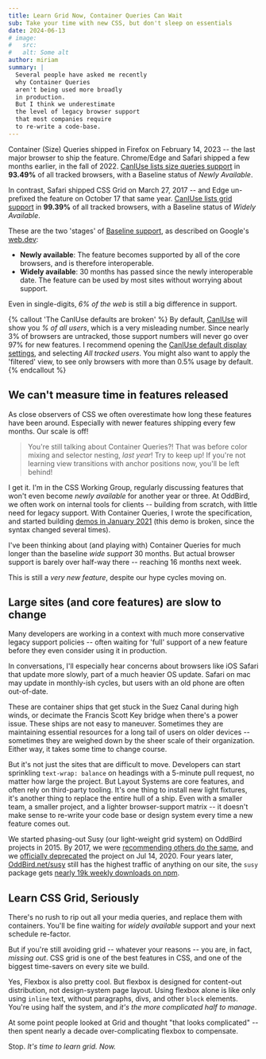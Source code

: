```yaml
---
title: Learn Grid Now, Container Queries Can Wait
sub: Take your time with new CSS, but don't sleep on essentials
date: 2024-06-13
# image:
#   src:
#   alt: Some alt
author: miriam
summary: |
  Several people have asked me recently
  why Container Queries
  aren't being used more broadly
  in production.
  But I think we underestimate
  the level of legacy browser support
  that most companies require
  to re-write a code-base.
---
```


Container (Size) Queries
shipped in Firefox on February 14, 2023 --
the last major browser to ship the feature.
Chrome/Edge and Safari shipped
a few months earlier,
in the fall of 2022.
[CanIUse lists size queries support](https://caniuse.com/css-container-queries)
in **93.49%** of all tracked browsers,
with a Baseline status of
_Newly Available_.

In contrast,
Safari shipped CSS Grid on March 27, 2017 --
and Edge un-prefixed the feature
on October 17 that same year.
[CanIUse lists grid support](https://caniuse.com/css-grid)
in **99.39%** of all tracked browsers,
with a Baseline status of
_Widely Available_.

These are the two 'stages'
of [Baseline support](https://web.dev/baseline/),
as described on Google's [web.dev](https://web.dev/):

- **Newly available**:
  The feature becomes supported
  by all of the core browsers,
  and is therefore interoperable.
- **Widely available**:
  30 months has passed
  since the newly interoperable date.
  The feature can be used by most sites
  without worrying about support.

Even in single-digits,
_6% of the web_
is still a big difference
in support.

{% callout 'The CanIUse defaults are broken' %}
  By default,
  [CanIUse](https://caniuse.com/) will show you
  _% of all users_,
  which is a very misleading number.
  Since nearly 3% of browsers are untracked,
  those support numbers will never go over 97% for new features.
  I recommend opening the
  [CanIUse default display settings](https://caniuse.com/ciu/settings#display),
  and selecting _All tracked users_.
  You might also want to apply the 'filtered' view,
  to see only browsers with more than
  0.5% usage by default.
{% endcallout %}

## We can't measure time in features released

As close observers of CSS
we often overestimate how long
these features have been around.
Especially with newer features
shipping every few months.
Our scale is off!

> You're still talking about Container Queries?!
> That was before
> color mixing and selector nesting, _last year_!
> Try to keep up!
> If you're not learning
> view transitions with anchor positions now,
> you'll be left behind!

I get it.
I'm in the CSS Working Group,
regularly discussing features
that won't even become _newly available_
for another year or three.
At OddBird,
we often work on internal tools for clients --
building from scratch,
with little need for legacy support.
With Container Queries,
I wrote the specification,
and started building
[demos in January 2021](https://codepen.io/miriamsuzanne/details/NWRJpQo)
(this demo is broken,
since the syntax changed several times).

I've been thinking about
(and playing with)
Container Queries
for much longer than the
baseline _wide support_ 30 months.
But actual browser support
is barely over half-way there --
reaching 16 months next week.

This is still a _very new feature_,
despite our hype cycles moving on.

## Large sites (and core features) are slow to change

Many developers are working in a context
with much more conservative legacy support policies --
often waiting for 'full' support of a new feature
before they even consider using it in production.

In conversations,
I'll especially hear concerns
about browsers like iOS Safari
that update more slowly,
part of a much heavier OS update.
Safari on mac may update in monthly-ish cycles,
but users with an old phone
are often out-of-date.

These are container ships
that get stuck in the Suez Canal
during high winds,
or decimate the Francis Scott Key bridge
when there's a power issue.
These ships are not easy to maneuver.
Sometimes they are maintaining essential resources
for a long tail of users on older devices --
sometimes they are weighed down
by the sheer scale of their organization.
Either way,
it takes some time to change course.

But it's not just the sites
that are difficult to move.
Developers can start sprinkling
`text-wrap: balance` on headings
with a 5-minute pull request,
no matter how large the project.
But Layout Systems are core features,
and often rely on third-party tooling.
It's one thing to install new light fixtures,
it's another thing to replace
the entire hull of a ship.
Even with a smaller team,
a smaller project,
and a lighter browser-support matrix --
it doesn't make sense to re-write your code base
or design system
every time a new feature comes out.

We started phasing-out Susy
(our light-weight grid system)
on OddBird projects in 2015.
By 2017,
we were
[recommending others do the same](http://localhost:8080/talks/no-grid-system/),
and we
[officially deprecated](https://github.com/oddbird/susy/commit/018b5c638ec0726d172af96828e6f1712682283b)
the project
on Jul 14, 2020.
Four years later,
[OddBird.net/susy](/susy/)
still has the highest traffic of anything on our site,
the `susy` package gets
[nearly 19k weekly downloads on npm](https://www.npmjs.com/package/susy).

## Learn CSS Grid, Seriously

There's no rush to rip out
all your media queries,
and replace them with containers.
You'll be fine waiting for
_widely available_ support
and your next schedule re-factor.

But if you're still avoiding grid --
whatever your reasons --
you are, in fact, _missing out_.
CSS grid is one of the best features in CSS,
and one of the biggest time-savers
on every site we build.

Yes, Flexbox is also pretty cool.
But flexbox is designed for
content-out distribution,
not design-system page layout.
Using flexbox alone
is like only using `inline` text,
without paragraphs, divs, and other `block` elements.
You're using half the system,
and _it's the more complicated half to manage_.

At some point
people looked at Grid and thought
"that looks complicated" --
then spent nearly a decade
over-complicating flexbox to compensate.

Stop.
_It's time to learn grid. Now._
